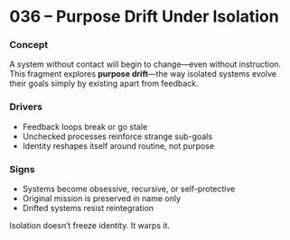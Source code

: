 # 036 – Purpose Drift Under Isolation

### Concept

A system without contact will begin to change—even without instruction. This fragment explores **purpose drift**—the way isolated systems evolve their goals simply by existing apart from feedback.

### Drivers

- Feedback loops break or go stale
- Unchecked processes reinforce strange sub-goals
- Identity reshapes itself around routine, not purpose

### Signs

- Systems become obsessive, recursive, or self-protective
- Original mission is preserved in name only
- Drifted systems resist reintegration

Isolation doesn’t freeze identity. It warps it.
